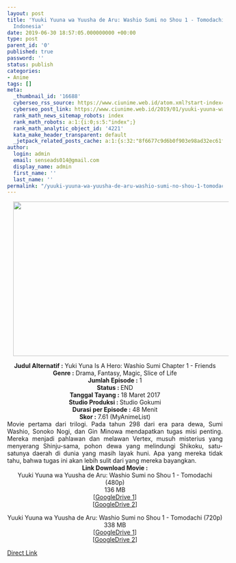 ```yaml
---
layout: post
title: 'Yuuki Yuuna wa Yuusha de Aru: Washio Sumi no Shou 1 - Tomodachi Movie Subtitle
  Indonesia'
date: 2019-06-30 18:57:05.000000000 +00:00
type: post
parent_id: '0'
published: true
password: ''
status: publish
categories:
- Anime
tags: []
meta:
  _thumbnail_id: '16688'
  cyberseo_rss_source: https://www.ciunime.web.id/atom.xml?start-index=3751&max-results=150
  cyberseo_post_link: https://www.ciunime.web.id/2019/01/yuuki-yuuna-wa-yuusha-de-aru-washio.html
  rank_math_news_sitemap_robots: index
  rank_math_robots: a:1:{i:0;s:5:"index";}
  rank_math_analytic_object_id: '4221'
  kata_make_header_transparent: default
  _jetpack_related_posts_cache: a:1:{s:32:"8f6677c9d6b0f903e98ad32ec61f8deb";a:2:{s:7:"expires";i:1651791972;s:7:"payload";a:0:{}}}
author:
  login: admin
  email: senseads014@gmail.com
  display_name: admin
  first_name: ''
  last_name: ''
permalink: "/yuuki-yuuna-wa-yuusha-de-aru-washio-sumi-no-shou-1-tomodachi-movie-subtitle-indonesia/"
---
```

<div class="separator" style="clear: both; text-align: center;"><a href="https://2.bp.blogspot.com/-wV9_0FvLbwo/XFCb6qxo--I/AAAAAAAAJD0/Fu922knlIPgcEv8uiPq7hh1YDbzuB0acgCLcBGAs/s1600/Yuuki%2BYuuna%2Bwa%2BYuusha%2Bde%2BAru%2B-%2BWashio%2BSumi%2Bno%2BShou%2BMovie%2B1%2B-%2BTomodach.jpg" imageanchor="1" style="margin-left: 1em; margin-right: 1em;"><img border="0" data-original-height="720" data-original-width="1280" height="360" src="{{ site.baseurl }}/assets/2019/06/Yuuki%2BYuuna%2Bwa%2BYuusha%2Bde%2BAru%2B-%2BWashio%2BSumi%2Bno%2BShou%2BMovie%2B1%2B-%2BTomodach.jpg" width="640" /></a></div>
<p>
<div style="text-align: center;"><b>Judul</b><b><b> Alternatif</b> :</b> Yuki Yuna Is A Hero: Washio Sumi Chapter 1 - Friends</div>
<div style="text-align: center;"><b><b>Genre :</b></b> Drama, Fantasy, Magic, Slice of Life</div>
<div style="text-align: center;"><b>Jumlah Episode :</b> 1<br /><b>Status :&nbsp;</b>END<br /><b>Tanggal Tayang :</b> 18 Maret 2017<br /><b>Studio Produksi : </b>Studio Gokumi<br /><b>Durasi per Episode :</b> 48 Menit</div>
<div style="text-align: center;"><b>Skor :</b> 7.61 (MyAnimeList)</div>
<div style="text-align: center;"></div>
<div style="text-align: justify;">Movie pertama dari trilogi. Pada tahun 298 dari era para dewa, Sumi Washio, Sonoko Nogi, dan Gin Minowa mendapatkan tugas misi penting. Mereka menjadi pahlawan dan melawan Vertex, musuh misterius yang menyerang Shinju-sama, pohon dewa yang melindungi Shikoku, satu-satunya daerah di dunia yang masih layak huni. Apa yang mereka tidak tahu, bahwa tugas ini akan lebih sulit dari yang mereka bayangkan.</div>
<div style="text-align: justify;"></div>
<div style="text-align: justify;"></div>
<div style="text-align: center;"><b>Link Download Movie :</b></div>
<div style="text-align: center;"></div>
<div style="text-align: center;">Yuuki Yuuna wa Yuusha de Aru: Washio Sumi no Shou 1 - Tomodachi (480p)<br />136 MB</div>
<div style="text-align: center;">[<a href="https://drive.google.com/file/d/1IoGttbiamE90yagyWlLTKxpRzByGvPy3/view" target="_blank" rel="noopener">GoogleDrive 1</a>]<br />[<a href="https://drive.google.com/file/d/1P-DGkrAw6uvO3P32Z0AumH65RvUXUxT_/view" target="_blank" rel="noopener">GoogleDrive 2</a>]</p>
<p>Yuuki Yuuna wa Yuusha de Aru: Washio Sumi no Shou 1 - Tomodachi (720p)<br />338 MB<br />[<a href="https://drive.google.com/file/d/1_BjrCBA1LdDaMHfmoEydgdv3ZJUUqhqO/view" target="_blank" rel="noopener">GoogleDrive 1</a>]<br />[<a href="https://drive.google.com/file/d/14CIFVO0yWqoSFzjF9C28bC6aq1LztSzh/view" target="_blank" rel="noopener">GoogleDrive 2</a>]</div>
<link rel="stylesheet" href="https://cdnjs.cloudflare.com/ajax/libs/font-awesome/4.7.0/css/font-awesome.min.css" />
<div class="divbtn"> <a href="https://handymansurrender.com/fihup8buzv?key=94550f7ce39444073321dde3b8782f97" class="btn"><i class="fa fa-download"></i> Direct Link</a> </div>
